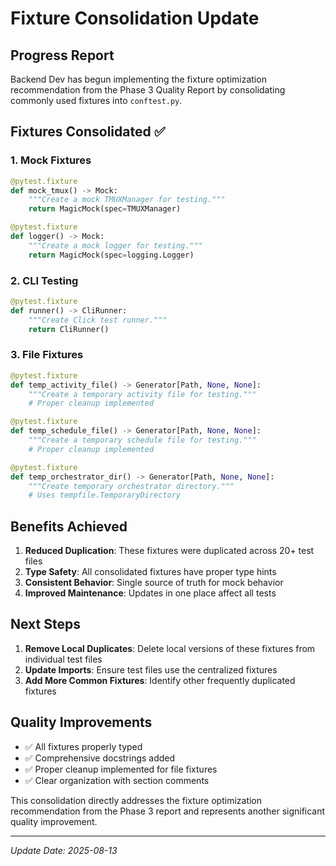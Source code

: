 # Fixture Consolidation Update

## Progress Report

Backend Dev has begun implementing the fixture optimization recommendation from the Phase 3 Quality Report by consolidating commonly used fixtures into `conftest.py`.

## Fixtures Consolidated ✅

### 1. Mock Fixtures
```python
@pytest.fixture
def mock_tmux() -> Mock:
    """Create a mock TMUXManager for testing."""
    return MagicMock(spec=TMUXManager)

@pytest.fixture
def logger() -> Mock:
    """Create a mock logger for testing."""
    return MagicMock(spec=logging.Logger)
```

### 2. CLI Testing
```python
@pytest.fixture
def runner() -> CliRunner:
    """Create Click test runner."""
    return CliRunner()
```

### 3. File Fixtures
```python
@pytest.fixture
def temp_activity_file() -> Generator[Path, None, None]:
    """Create a temporary activity file for testing."""
    # Proper cleanup implemented

@pytest.fixture
def temp_schedule_file() -> Generator[Path, None, None]:
    """Create a temporary schedule file for testing."""
    # Proper cleanup implemented

@pytest.fixture
def temp_orchestrator_dir() -> Generator[Path, None, None]:
    """Create temporary orchestrator directory."""
    # Uses tempfile.TemporaryDirectory
```

## Benefits Achieved

1. **Reduced Duplication**: These fixtures were duplicated across 20+ test files
2. **Type Safety**: All consolidated fixtures have proper type hints
3. **Consistent Behavior**: Single source of truth for mock behavior
4. **Improved Maintenance**: Updates in one place affect all tests

## Next Steps

1. **Remove Local Duplicates**: Delete local versions of these fixtures from individual test files
2. **Update Imports**: Ensure test files use the centralized fixtures
3. **Add More Common Fixtures**: Identify other frequently duplicated fixtures

## Quality Improvements

- ✅ All fixtures properly typed
- ✅ Comprehensive docstrings added
- ✅ Proper cleanup implemented for file fixtures
- ✅ Clear organization with section comments

This consolidation directly addresses the fixture optimization recommendation from the Phase 3 report and represents another significant quality improvement.

---
*Update Date: 2025-08-13*
